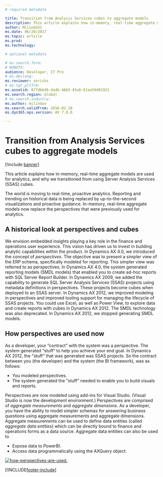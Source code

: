 ```yaml
---
# required metadata

title: Transition from Analysis Services cubes to aggregate models
description: This article explains how in-memory, real-time aggregate models are used for analytics, and why we transitioned from using Server Analysis Services (SSAS) cubes.
author: MilindaV2
ms.date: 06/20/2017
ms.topic: article
ms.prod: 
ms.technology: 

# optional metadata

# ms.search.form: 
# ROBOTS: 
audience: Developer, IT Pro
# ms.devlang: 
ms.reviewer: sericks
# ms.tgt_pltfrm: 
ms.assetid: 877db646-da4b-48b5-83ab-61ae59d91921
ms.search.region: Global
# ms.search.industry: 
ms.author: milindav
ms.search.validFrom: 2016-02-28
ms.dyn365.ops.version: AX 7.0.0

---
```


# Transition from Analysis Services cubes to aggregate models

[!include [banner](../includes/banner.md)]

This article explains how in-memory, real-time aggregate models are used for analytics, and why we transitioned from using Server Analysis Services (SSAS) cubes.

The world is moving to real-time, proactive analytics. Reporting and trending on historical data is being replaced by up-to-the-second visualizations and proactive guidance. In-memory, real-time aggregate models now replace the perspectives that were previously used for analytics.

## A historical look at perspectives and cubes
We envision embedded insights playing a key role in the finance and operations user experience. This vision has driven us to invest in building analytic capabilities within the product. In Dynamics AX 4.0, we introduced the concept of *perspectives*. The objective was to present a simpler view of the ERP schema, specifically modeled for reporting. This simpler view was referred to as perspectives. In Dynamics AX 4.0, the system generated reporting models (SMDL models) that enabled you to create ad-hoc reports with SQL Server Report Builder. In Dynamics AX 2009, we added the capability to generate SQL Server Analysis Services (SSAS) projects using metadata definitions in perspectives. These projects become cubes when deployed to an SSAS server. In Dynamics AX 2012, we improved modeling in perspectives and improved tooling support for managing the lifecycle of SSAS projects. You could use Excel, as well as Power View, to explore data and create reports with cubes in Dynamics AX 2012. The SMDL technology was also deprecated. In Dynamics AX 2012, we stopped generating SMDL models.

## How perspectives are used now
As a developer, your “contract” with the system was a perspective. The system generated “stuff” to help you achieve your end goal. In Dynamics AX 2012, the "stuff” that was generated was SSAS projects. So the contract between you (the  developer) and the system (the BI framework), was as follows:

-   You modeled perspectives.
-   The system generated the "stuff" needed to enable you to build visuals and reports.

Perspectives are now modeled using add-ins for Visual Studio. (Visual Studio is now the development environment.) Perspectives are comprised of *aggregate measurements* and *aggregate dimensions*. As a developer, you have the ability to model simpler schemas for answering business questions using aggregate measurements and aggregate dimensions. Aggregate measurements can be used to define data entities (called *aggregate data entities*) which can be directly bound to finance and operations forms as a data source. Aggregate data entities can also be used to

-   Expose data to PowerBI.
-   Access data programmatically using the AXQuery object.

[![how-perspectives-are-used.](./../media/how-perspectives-are-used.png)](./../media/how-perspectives-are-used.png)  





[!INCLUDE[footer-include](../../../includes/footer-banner.md)]
